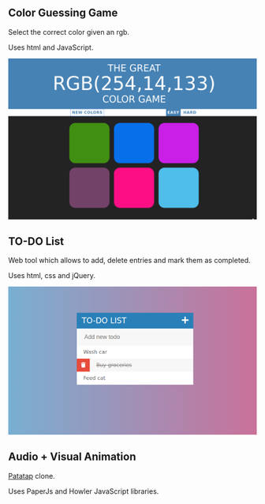 ## Color Guessing Game

Select the correct color given an rgb. 

Uses html and JavaScript.

![](ColorGuessingGame/color-guessing-game.png)

## TO-DO List

 Web tool which allows to add, delete entries and mark them as completed.
 
 Uses html, css and jQuery.

![](TodoList/todo.png)

## Audio + Visual Animation

[Patatap](https://patatap.com/) clone.

Uses PaperJs and Howler JavaScript libraries.